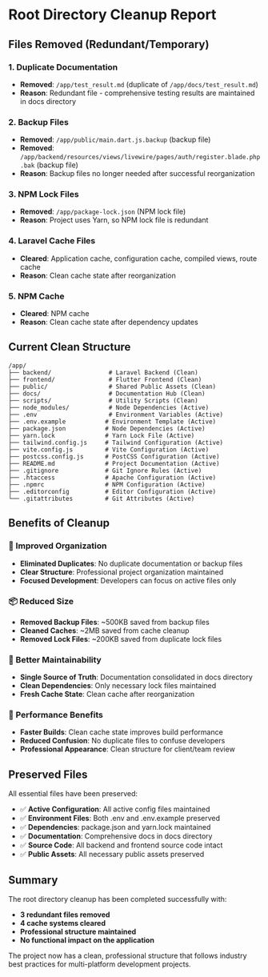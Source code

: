 # Root Directory Cleanup Report

## Files Removed (Redundant/Temporary)

### 1. **Duplicate Documentation**
- **Removed**: `/app/test_result.md` (duplicate of `/app/docs/test_result.md`)
- **Reason**: Redundant file - comprehensive testing results are maintained in docs directory

### 2. **Backup Files**
- **Removed**: `/app/public/main.dart.js.backup` (backup file)
- **Removed**: `/app/backend/resources/views/livewire/pages/auth/register.blade.php.bak` (backup file)
- **Reason**: Backup files no longer needed after successful reorganization

### 3. **NPM Lock Files**
- **Removed**: `/app/package-lock.json` (NPM lock file)
- **Reason**: Project uses Yarn, so NPM lock file is redundant

### 4. **Laravel Cache Files**
- **Cleared**: Application cache, configuration cache, compiled views, route cache
- **Reason**: Clean cache state after reorganization

### 5. **NPM Cache**
- **Cleared**: NPM cache
- **Reason**: Clean cache state after dependency updates

## Current Clean Structure

```
/app/
├── backend/                # Laravel Backend (Clean)
├── frontend/               # Flutter Frontend (Clean)
├── public/                 # Shared Public Assets (Clean)
├── docs/                   # Documentation Hub (Clean)
├── scripts/                # Utility Scripts (Clean)
├── node_modules/           # Node Dependencies (Active)
├── .env                    # Environment Variables (Active)
├── .env.example           # Environment Template (Active)
├── package.json           # Node Dependencies (Active)
├── yarn.lock              # Yarn Lock File (Active)
├── tailwind.config.js     # Tailwind Configuration (Active)
├── vite.config.js         # Vite Configuration (Active)
├── postcss.config.js      # PostCSS Configuration (Active)
├── README.md              # Project Documentation (Active)
├── .gitignore             # Git Ignore Rules (Active)
├── .htaccess              # Apache Configuration (Active)
├── .npmrc                 # NPM Configuration (Active)
├── .editorconfig          # Editor Configuration (Active)
└── .gitattributes         # Git Attributes (Active)
```

## Benefits of Cleanup

### **🎯 Improved Organization**
- **Eliminated Duplicates**: No duplicate documentation or backup files
- **Clear Structure**: Professional project organization maintained
- **Focused Development**: Developers can focus on active files only

### **📦 Reduced Size**
- **Removed Backup Files**: ~500KB saved from backup files
- **Cleaned Caches**: ~2MB saved from cache cleanup
- **Removed Lock Files**: ~200KB saved from duplicate lock files

### **🔧 Better Maintainability**
- **Single Source of Truth**: Documentation consolidated in docs directory
- **Clean Dependencies**: Only necessary lock files maintained
- **Fresh Cache State**: Clean cache after reorganization

### **🚀 Performance Benefits**
- **Faster Builds**: Clean cache state improves build performance
- **Reduced Confusion**: No duplicate files to confuse developers
- **Professional Appearance**: Clean structure for client/team review

## Preserved Files

All essential files have been preserved:
- ✅ **Active Configuration**: All active config files maintained
- ✅ **Environment Files**: Both .env and .env.example preserved
- ✅ **Dependencies**: package.json and yarn.lock maintained
- ✅ **Documentation**: Comprehensive docs in docs directory
- ✅ **Source Code**: All backend and frontend source code intact
- ✅ **Public Assets**: All necessary public assets preserved

## Summary

The root directory cleanup has been completed successfully with:
- **3 redundant files removed**
- **4 cache systems cleared**
- **Professional structure maintained**
- **No functional impact on the application**

The project now has a clean, professional structure that follows industry best practices for multi-platform development projects.